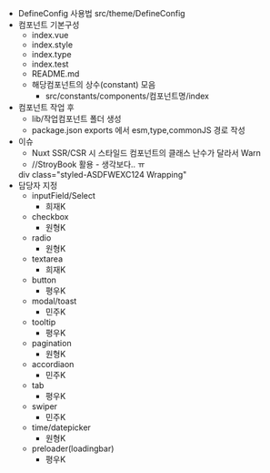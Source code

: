 - DefineConfig 사용법 src/theme/DefineConfig
- 컴포넌트 기본구성
    - index.vue
    - index.style
    - index.type
    - index.test
    - README.md
    - 해당컴포넌트의 상수(constant) 모음
        - src/constants/components/컴포넌트명/index
- 컴포넌트 작업 후
    - lib/작업컴포넌트 폴더 생성
    - package.json exports 에서 esm,type,commonJS 경로 작성
- 이슈
    - Nuxt SSR/CSR 시 스타일드 컴포넌트의 클래스 난수가 달라서 Warn 
    - //StroyBook 활용 - 생각보다.. ㅠ 
    <clientonly>
    div class="styled-ASDFWEXC124 Wrapping"
    </clientonly>
- 담당자 지정
    - inputField/Select
        - 희재K
    - checkbox
        - 원형K
    - radio
        - 원형K
    - textarea
        - 희재K
    - button
        - 평우K
    - modal/toast
        - 민주K
    - tooltip
        - 평우K
    - pagination
        - 원형K
    - accordiaon 
        - 민주K
    - tab
        - 평우K
    - swiper
        - 민주K
    - time/datepicker
        - 원형K
    - preloader(loadingbar)
        - 평우K
